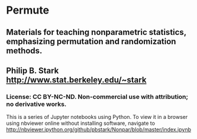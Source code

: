 # Permute
## Materials for teaching nonparametric statistics, emphasizing permutation and randomization methods.
## Philip B. Stark http://www.stat.berkeley.edu/~stark

### License: CC BY-NC-ND.  Non-commercial use with attribution; no derivative works.

This is a series of Jupyter notebooks using Python.
To view it in a browser using nbviewer online without installing software,
navigate to http://nbviewer.ipython.org/github/pbstark/Nonpar/blob/master/index.ipynb
